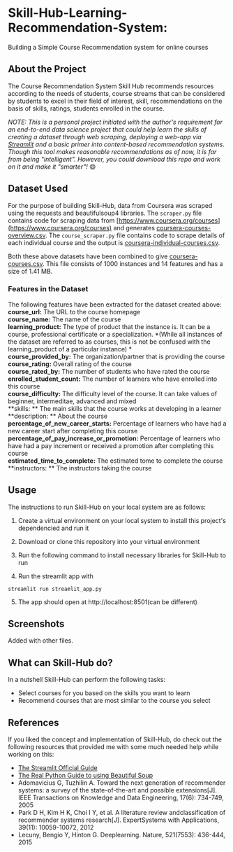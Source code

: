 # Skill-Hub-Learning-Recommendation-System:
Building a Simple Course Recommendation system for online courses

## About the Project
The Course Recommendation System Skill Hub recommends resources according to the needs of students, course streams that can be considered by students to excel in their field of interest, skill, recommendations on the basis of skills, ratings, students enrolled in the course.
  
*NOTE: This is a personal project initiated with the author's requirement for an end-to-end data science project that could help learn the skills of creating a dataset through web scraping, deploying a web-app via [Streamlit](https://www.streamlit.io/) and a basic primer into content-based recommendation systems. Though this tool makes reasonable recommendations as of now, it is far from being "intelligent". However, you could download this repo and work on it and make it "smarter"!* :smile: 
 
## Dataset Used
For the purpose of building Skill-Hub, data from Coursera was scraped using the requests and beautifulsoup4 libraries. The ```scraper.py``` file contains code for scraping data from [https://www.coursera.org/courses](https://www.coursera.org/courses) and generates [coursera-courses-overview.csv](https://github.com/ry05/couReco/blob/master/data/coursera-courses-overview.csv). The ```course_scraper.py``` file contains code to scrape details of each individual course and the output is [coursera-individual-courses.csv](https://github.com/ry05/couReco/blob/master/data/coursera-individual-courses.csv).  

Both these above datasets have been combined to give [coursera-courses.csv](https://github.com/ry05/couReco/blob/master/data/coursera-courses.csv). This file consists of 1000 instances and 14 features and has a size of 1.41 MB.

### Features in the Dataset
The following features have been extracted for the dataset created above:   
**course_url:** The URL to the course homepage  
**course_name:** The name of the course  
**learning_product:** The type of product that the instance is. It can be a course, professional certificate or a specialization. *(While all instances of the dataset are referred to as courses, this is not be confused with the learning_product of a particular instance) *  
**course_provided_by:** The organization/partner that is providing the course  
**course_rating:** Overall rating of the course  
**course_rated_by:** The number of students who have rated the course  
**enrolled_student_count:** The number of learners who have enrolled into this course  
**course_difficulty:** The difficulty level of the course. It can take values of beginner, intermeditae, advanced and mixed  
**skills: ** The main skills that the course works at developing in a learner  
**description: ** About the course  
**percentage_of_new_career_starts:** Percentage of learners who have had a new career start after completing this course  
**percentage_of_pay_increase_or_promotion:** Percentage of learners who have had a pay increment or received a promotion after completing this course  
**estimated_time_to_complete:** The estimated tome to complete the course  
**instructors: ** The instructors taking the course  


## Usage
The instructions to run Skill-Hub on your local system are as follows:

1. Create a virtual environment on your local system to install this project's dependencied and run it
2. Download or clone this repository into your virtual environment
3. Run the following command to install necessary libraries for Skill-Hub to run
  
4. Run the streamlit app with
  ```
  streamlit run streamlit_app.py
  ```
5. The app should open at http://localhost:8501(can be different)

## Screenshots
Added with other files.

## What can Skill-Hub do?
In a nutshell Skill-Hub can perform the following tasks:
* Select courses for you based on the skills you want to learn
* Recommend courses that are most similar to the course you select

## References
If you liked the concept and implementation of Skill-Hub, do check out the following resources that provided me with some much needed help while working on this:
* [The Streamlit Official Guide](https://www.streamlit.io/)
* [The Real Python Guide to using Beautiful Soup](https://realpython.com/beautiful-soup-web-scraper-python/)
* Adomavicius G, Tuzhilin A. Toward the next generation of recommender systems: a survey of the state-of-the-art and possible extensions[J]. IEEE Transactions on Knowledge and Data Engineering, 17(6): 734-749, 2005
* Park D H, Kim H K, Choi I Y, et al. A literature review andclassification of recommender systems research[J]. ExpertSystems with Applications, 39(11): 10059-10072, 2012 
* Lecuny, Bengio Y, Hinton G. Deeplearning. Nature, 521(7553): 436-444, 2015 


